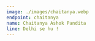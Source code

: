 ```yaml
---
image: ./images/chaitanya.webp
endpoint: chaitanya
name: Chaitanya Ashok Pandita
line: Delhi se hu !
---
```

